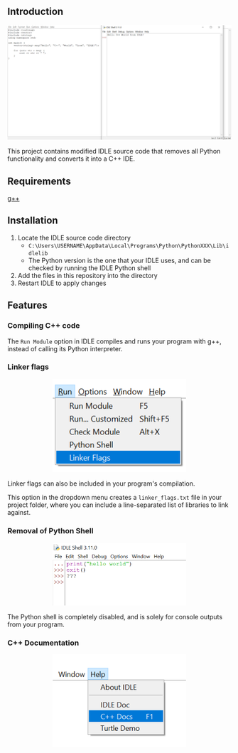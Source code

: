 ## Introduction
<p align="center"><img src="images/1.png" width=600 /></p>

This project contains modified IDLE source code that removes all Python functionality and converts it into a C++ IDE.

## Requirements

[g++](https://www.msys2.org/)

## Installation
1. Locate the IDLE source code directory
    - `C:\Users\USERNAME\AppData\Local\Programs\Python\PythonXXX\Lib\idlelib`
    - The Python version is the one that your IDLE uses, and can be checked by running the IDLE Python shell
2. Add the files in this repository into the directory
3. Restart IDLE to apply changes

## Features

### Compiling C++ code

The `Run Module` option in IDLE compiles and runs your program with g++, instead of calling its Python interpreter.

### Linker flags
<p align="center"><img src="images/2.png" width=300 /></p>

Linker flags can also be included in your program's compilation.  

This option in the dropdown menu creates a `linker_flags.txt` file in your project folder, where you can include a line-separated list of libraries to link against.

### Removal of Python Shell
<p align="center"><img src="images/3.png" width=300 /></p>

The Python shell is completely disabled, and is solely for console outputs from your program.

### C++ Documentation
<p align="center"><img src="images/4.png" width=300 /></p>
